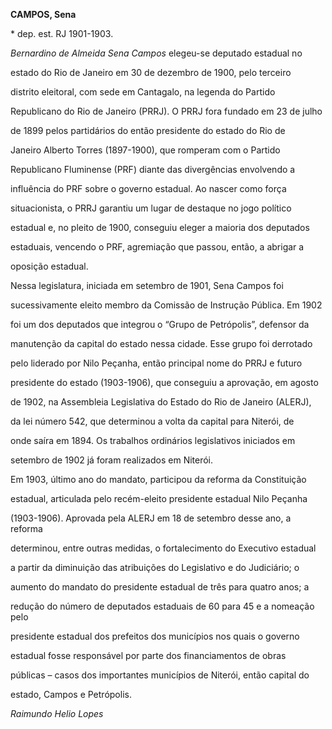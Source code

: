 **CAMPOS, Sena**



\* dep. est. RJ 1901-1903.



*Bernardino de Almeida Sena Campos* elegeu-se deputado estadual no

estado do Rio de Janeiro em 30 de dezembro de 1900, pelo terceiro

distrito eleitoral, com sede em Cantagalo, na legenda do Partido

Republicano do Rio de Janeiro (PRRJ). O PRRJ fora fundado em 23 de julho

de 1899 pelos partidários do então presidente do estado do Rio de

Janeiro Alberto Torres (1897-1900), que romperam com o Partido

Republicano Fluminense (PRF) diante das divergências envolvendo a

influência do PRF sobre o governo estadual. Ao nascer como força

situacionista, o PRRJ garantiu um lugar de destaque no jogo político

estadual e, no pleito de 1900, conseguiu eleger a maioria dos deputados

estaduais, vencendo o PRF, agremiação que passou, então, a abrigar a

oposição estadual.



Nessa legislatura, iniciada em setembro de 1901, Sena Campos foi

sucessivamente eleito membro da Comissão de Instrução Pública. Em 1902

foi um dos deputados que integrou o “Grupo de Petrópolis”, defensor da

manutenção da capital do estado nessa cidade. Esse grupo foi derrotado

pelo liderado por Nilo Peçanha, então principal nome do PRRJ e futuro

presidente do estado (1903-1906), que conseguiu a aprovação, em agosto

de 1902, na Assembleia Legislativa do Estado do Rio de Janeiro (ALERJ),

da lei número 542, que determinou a volta da capital para Niterói, de

onde saíra em 1894. Os trabalhos ordinários legislativos iniciados em

setembro de 1902 já foram realizados em Niterói.



Em 1903, último ano do mandato, participou da reforma da Constituição

estadual, articulada pelo recém-eleito presidente estadual Nilo Peçanha

(1903-1906). Aprovada pela ALERJ em 18 de setembro desse ano, a reforma

determinou, entre outras medidas, o fortalecimento do Executivo estadual

a partir da diminuição das atribuições do Legislativo e do Judiciário; o

aumento do mandato do presidente estadual de três para quatro anos; a

redução do número de deputados estaduais de 60 para 45 e a nomeação pelo

presidente estadual dos prefeitos dos municípios nos quais o governo

estadual fosse responsável por parte dos financiamentos de obras

públicas – casos dos importantes municípios de Niterói, então capital do

estado, Campos e Petrópolis.



*Raimundo Helio Lopes*



